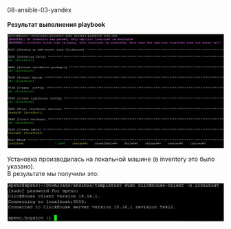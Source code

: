 <a name="virt02"></a> 08-ansible-03-yandex <br><br>
<b>Результат выполнения playbook </b><br>
<div> <img src="https://github.com/RoadMania/netology_git/blob/main/screens/clickhouse_ansible.JPG"> </div>

Установка производилась на локальной машине (в inventory это было указано). <br>
В результате мы получили это: 
<div> <img src="https://github.com/RoadMania/netology_git/blob/main/screens/clickhouse.JPG"> </div>
